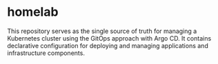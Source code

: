 # homelab
This repository serves as the single source of truth for managing a Kubernetes cluster using the GitOps approach with Argo CD. It contains declarative configuration for deploying and managing applications and infrastructure components.
